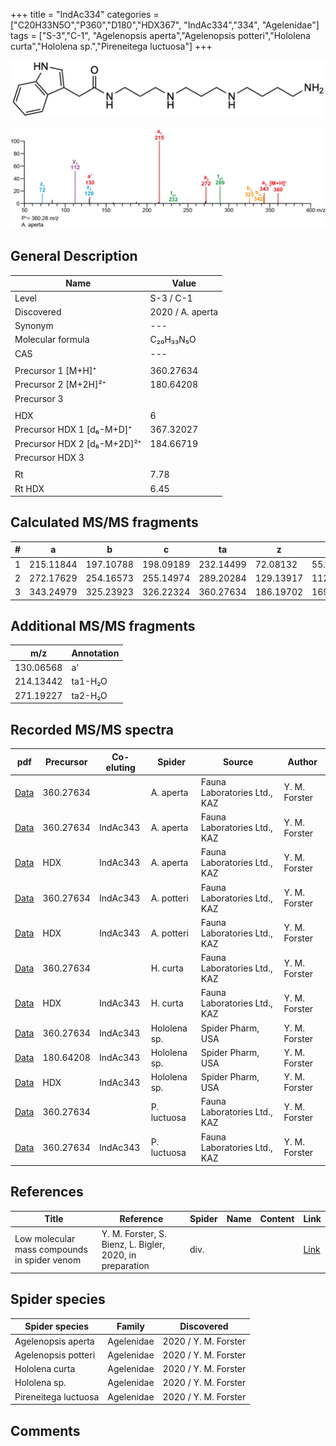 +++
title = "IndAc334"
categories = ["C20H33N5O","P360","D180","HDX367",
"IndAc334","334",
"Agelenidae"]
tags = ["S-3","C-1",
"Agelenopsis aperta","Agelenopsis potteri","Hololena curta","Hololena sp.","Pireneitega luctuosa"]
+++

![](/img/IndAc334.png)

![](/img_MSMS/360_IndAc334_Aa.png?classes=border)

## General Description

| Name                        | Value            |
|-----------------------------|------------------|
| Level                       | S-3 / C-1               |
| Discovered                  | 2020 / A. aperta |
| Synonym                     | ---              |
| Molecular formula           | C₂₀H₃₃N₅O        |
| CAS                         | ---              |
|                             |                  |
| Precursor 1 [M+H]⁺          | 360.27634        |
| Precursor 2 [M+2H]²⁺        | 180.64208        |
| Precursor 3                 |                  |
|                             |                  |
| HDX                         | 6                |
| Precursor HDX 1 [d₆-M+D]⁺   | 367.32027        |
| Precursor HDX 2 [d₆-M+2D]²⁺ | 184.66719        |
| Precursor HDX 3             |                  |
|                             |                  |
| Rt                          | 7.78             |
| Rt HDX                      | 6.45             |

## Calculated MS/MS fragments

| # | a         | b         | c         | ta        | z         | y         | tz        |
|---|-----------|-----------|-----------|-----------|-----------|-----------|-----------|
| 1 | 215.11844 | 197.10788 | 198.09189 | 232.14499 | 72.08132  | 55.05477  | 89.10787  |
| 2 | 272.17629 | 254.16573 | 255.14974 | 289.20284 | 129.13917 | 112.11262 | 146.16572 |
| 3 | 343.24979 | 325.23923 | 326.22324 | 360.27634 | 186.19702 | 169.17047 | 203.22357 |

## Additional MS/MS fragments

| m/z       | Annotation |
|-----------|------------|
| 130.06568 | a'         |
| 214.13442 | ta1-H₂O    |
| 271.19227 | ta2-H₂O    |

## Recorded MS/MS spectra

| pdf                                                    | Precursor | Co-eluting | Spider    | Source                       | Author        |
|--------------------------------------------------------|-----------|------------|-----------|------------------------------|---------------|
| [Data](/pdf/A-aperta/360_IndAc334_Aa.pdf)              | 360.27634 |            | A. aperta | Fauna Laboratories Ltd., KAZ | Y. M. Forster |
| [Data](/pdf/A-aperta/360_IndAc334_IndAc343_Aa_2.pdf)   | 360.27634 | IndAc343   | A. aperta | Fauna Laboratories Ltd., KAZ | Y. M. Forster |
| [Data](/pdf/A-aperta/360_IndAc334_IndAc343_Aa_HDX.pdf) | HDX       | IndAc343   | A. aperta | Fauna Laboratories Ltd., KAZ | Y. M. Forster |
| [Data](/pdf/A-potteri/360_IndAc334_IndAc343_Ap.pdf) | 360.27634  | IndAc343          | A. potteri | Fauna Laboratories Ltd., KAZ | Y. M. Forster |
| [Data](/pdf/A-potteri/360_IndAc334_IndAc343_Ap_HDX.pdf) | HDX  | IndAc343          | A. potteri | Fauna Laboratories Ltd., KAZ | Y. M. Forster |
| [Data](/pdf/H-curta/360_IndAc334_Hc.pdf) | 360.27634 |           | H. curta | Fauna Laboratories Ltd., KAZ | Y. M. Forster |
| [Data](/pdf/H-curta/360_IndAc334_IndAc343_Hc_HDX.pdf) | HDX | IndAc343          | H. curta | Fauna Laboratories Ltd., KAZ | Y. M. Forster |
| [Data](/pdf/Hololena-sp/360_IndAc334_IndAc343_Ho-sp.pdf) | 360.27634 | IndAc343         | Hololena sp. | Spider Pharm, USA | Y. M. Forster |
| [Data](/pdf/Hololena-sp/360_IndAc334_IndAc343_Ho-sp_2.pdf) | 180.64208 | IndAc343         | Hololena sp. | Spider Pharm, USA | Y. M. Forster |
| [Data](/pdf/Hololena-sp/360_IndAc334_IndAc343_Ho-sp_HDX.pdf) | HDX | IndAc343         | Hololena sp. | Spider Pharm, USA | Y. M. Forster |
| [Data](/pdf/P-luctuosa/360_IndAc334_Pl.pdf) | 360.27634 |           | P. luctuosa | Fauna Laboratories Ltd., KAZ | Y. M. Forster |
| [Data](/pdf/P-luctuosa/360_IndAc334_IndAc343_Pl_HDX.pdf) | 360.27634 | IndAc343          | P. luctuosa | Fauna Laboratories Ltd., KAZ | Y. M. Forster |

## References

| Title     | Reference   | Spider    | Name   | Content  | Link |
|-----------|-------------|-----------|--------|----------|-----|
| Low molecular mass compounds in spider venom      | Y. M. Forster, S. Bienz, L. Bigler, 2020, in preparation          | div.       |   |   | [Link](unknown) |

## Spider species

| Spider species     | Family     | Discovered           |
|--------------------|------------|----------------------|
| Agelenopsis aperta | Agelenidae | 2020 / Y. M. Forster |
| Agelenopsis potteri | Agelenidae | 2020 / Y. M. Forster |
| Hololena curta | Agelenidae | 2020 / Y. M. Forster |
| Hololena sp. | Agelenidae | 2020 / Y. M. Forster |
| Pireneitega luctuosa | Agelenidae | 2020 / Y. M. Forster |

## Comments
